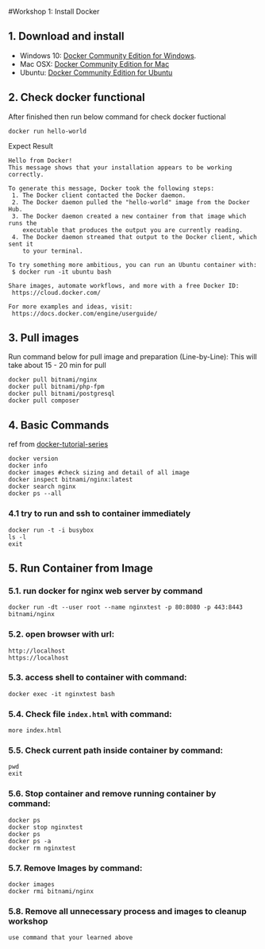 #Workshop 1: Install Docker

## 1. Download and install
- Windows 10: [Docker Community Edition for Windows](https://store.docker.com/editions/community/docker-ce-desktop-windows). 
- Mac OSX: [Docker Community Edition for Mac](https://store.docker.com/editions/community/docker-ce-desktop-mac)  
- Ubuntu: [Docker Community Edition for Ubuntu](https://store.docker.com/editions/community/docker-ce-server-ubuntu)
	
## 2. Check docker functional
After finished then run below command for check docker fuctional

```
docker run hello-world
```

Expect Result

```
Hello from Docker!
This message shows that your installation appears to be working correctly.

To generate this message, Docker took the following steps:
 1. The Docker client contacted the Docker daemon.
 2. The Docker daemon pulled the "hello-world" image from the Docker Hub.
 3. The Docker daemon created a new container from that image which runs the
    executable that produces the output you are currently reading.
 4. The Docker daemon streamed that output to the Docker client, which sent it
    to your terminal.

To try something more ambitious, you can run an Ubuntu container with:
 $ docker run -it ubuntu bash

Share images, automate workflows, and more with a free Docker ID:
 https://cloud.docker.com/

For more examples and ideas, visit:
 https://docs.docker.com/engine/userguide/
```

## 3. Pull images
Run command below for pull image and preparation (Line-by-Line): This will take about 15 - 20 min for pull

```
docker pull bitnami/nginx
docker pull bitnami/php-fpm
docker pull bitnami/postgresql
docker pull composer
```

## 4. Basic Commands
ref from [docker-tutorial-series](https://rominirani.com/docker-tutorial-series-part-2-basic-commands-baaf70807fd3)

```
docker version
docker info
docker images #check sizing and detail of all image
docker inspect bitnami/nginx:latest
docker search nginx
docker ps --all 

```
### 4.1 try to run and ssh to container immediately

```
docker run -t -i busybox
ls -l
exit
```

## 5. Run Container from Image
### 5.1. run docker for nginx web server by command

```
docker run -dt --user root --name nginxtest -p 80:8080 -p 443:8443 bitnami/nginx
```

### 5.2. open browser with url: 

```
http://localhost
https://localhost
```

### 5.3. access shell to container with command:

```
docker exec -it nginxtest bash
```

### 5.4. Check file ```index.html``` with command: 

```
more index.html
```

### 5.5. Check current path inside container by command: 

```
pwd
exit
```
### 5.6. Stop container and remove running container by command:

```
docker ps
docker stop nginxtest
docker ps
docker ps -a
docker rm nginxtest
```

### 5.7. Remove Images by command:

```
docker images
docker rmi bitnami/nginx
```

### 5.8. Remove all unnecessary process and images to cleanup workshop

```
use command that your learned above
``` 

